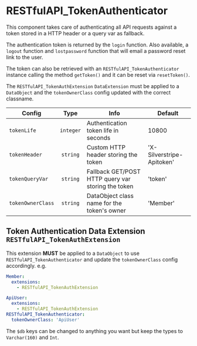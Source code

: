 # RESTfulAPI_TokenAuthenticator

This component takes care of authenticating all API requests against a token stored in a HTTP header or a query var as fallback.

The authentication token is returned by the `login` function. Also available, a `logout` function and `lostpassword` function that will email a password reset link to the user.

The token can also be retrieved with an `RESTfulAPI_TokenAuthenticator` instance calling the method `getToken()` and it can be reset via `resetToken()`.

The `RESTfulAPI_TokenAuthExtension` `DataExtension` must be applied to a `DataObject` and the `tokenOwnerClass` config updated with the correct classname.

Config | Type | Info | Default
--- | :---: | --- | ---
`tokenLife` | `integer` | Authentication token life in seconds | 10800
`tokenHeader` | `string` | Custom HTTP header storing the token | 'X-Silverstripe-Apitoken'
`tokenQueryVar` | `string` | Fallback GET/POST HTTP query var storing the token | 'token'
`tokenOwnerClass` | `string` | DataObject class name for the token's owner | 'Member'


## Token Authentication Data Extension `RESTfulAPI_TokenAuthExtension`
This extension **MUST** be applied to a `DataObject` to use `RESTfulAPI_TokenAuthenticator` and update the `tokenOwnerClass` config accordingly. e.g.
```yaml
Member:
  extensions:
    - RESTfulAPI_TokenAuthExtension
```
```yaml
ApiUser:
  extensions:
    - RESTfulAPI_TokenAuthExtension
RESTfulAPI_TokenAuthenticator:
  tokenOwnerClass: 'ApiUser'
```

The `$db` keys can be changed to anything you want but keep the types to `Varchar(160)` and `Int`.